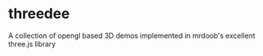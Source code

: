 # threedee
A collection of opengl based 3D demos implemented in mrdoob's excellent three.js library
